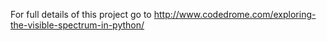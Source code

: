 For full details of this project go to
http://www.codedrome.com/exploring-the-visible-spectrum-in-python/

